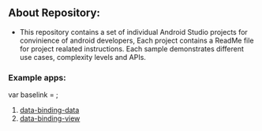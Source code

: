 ## About Repository:
- This repository contains a set of individual Android Studio projects for convinience of android developers, Each project contains a ReadMe file for project realated instructions. Each sample demonstrates different use cases, complexity levels and APIs.

### Example apps:
var baselink = ;

1.  [data-binding-data](https://github.com/amirdora/android-example-projects/tree/master/data-binding-data)
2.  [data-binding-view](https://github.com/amirdora/android-example-projects/tree/master/data-binding-view)
